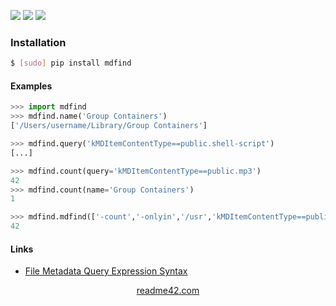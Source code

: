 <!--
https://readme42.com
-->


[![](https://img.shields.io/pypi/v/mdfind.svg?maxAge=3600)](https://pypi.org/project/mdfind/)
[![](https://img.shields.io/badge/License-Unlicense-blue.svg?longCache=True)](https://unlicense.org/)
[![](https://github.com/andrewp-as-is/mdfind.py/workflows/tests42/badge.svg)](https://github.com/andrewp-as-is/mdfind.py/actions)

### Installation
```bash
$ [sudo] pip install mdfind
```

#### Examples
```python
>>> import mdfind
>>> mdfind.name('Group Containers')
['/Users/username/Library/Group Containers']
```

```python
>>> mdfind.query('kMDItemContentType==public.shell-script')
[...]
```

```python
>>> mdfind.count(query='kMDItemContentType==public.mp3')
42
>>> mdfind.count(name='Group Containers')
1
```

```python
>>> mdfind.mdfind(['-count','-onlyin','/usr','kMDItemContentType==public.shell-script'])
42
```

#### Links
+   [File Metadata Query Expression Syntax](https://developer.apple.com/library/archive/documentation/Carbon/Conceptual/SpotlightQuery/Concepts/QueryFormat.html)

<p align="center">
    <a href="https://readme42.com/">readme42.com</a>
</p>
